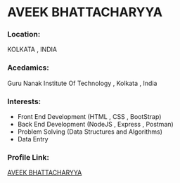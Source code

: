 # AVEEK BHATTACHARYYA

### Location:

KOLKATA , INDIA

### Acedamics:

Guru Nanak Institute Of Technology , Kolkata , India

### Interests:

- Front End Development (HTML , CSS , BootStrap)
- Back End Development (NodeJS , Express , Postman)
- Problem Solving (Data Structures and Algorithms)
- Data Entry

### Profile Link:

[AVEEK BHATTACHARYYA](https://github.com/AveekBhatt) 


